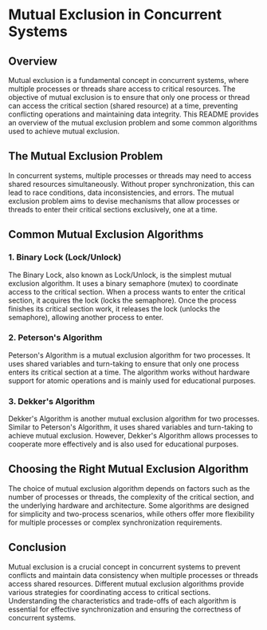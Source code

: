 # Mutual Exclusion in Concurrent Systems

## Overview

Mutual exclusion is a fundamental concept in concurrent systems, where multiple processes or threads share access to critical resources. The objective of mutual exclusion is to ensure that only one process or thread can access the critical section (shared resource) at a time, preventing conflicting operations and maintaining data integrity. This README provides an overview of the mutual exclusion problem and some common algorithms used to achieve mutual exclusion.

## The Mutual Exclusion Problem

In concurrent systems, multiple processes or threads may need to access shared resources simultaneously. Without proper synchronization, this can lead to race conditions, data inconsistencies, and errors. The mutual exclusion problem aims to devise mechanisms that allow processes or threads to enter their critical sections exclusively, one at a time.

## Common Mutual Exclusion Algorithms

### 1. Binary Lock (Lock/Unlock)

The Binary Lock, also known as Lock/Unlock, is the simplest mutual exclusion algorithm. It uses a binary semaphore (mutex) to coordinate access to the critical section. When a process wants to enter the critical section, it acquires the lock (locks the semaphore). Once the process finishes its critical section work, it releases the lock (unlocks the semaphore), allowing another process to enter.

### 2. Peterson's Algorithm

Peterson's Algorithm is a mutual exclusion algorithm for two processes. It uses shared variables and turn-taking to ensure that only one process enters its critical section at a time. The algorithm works without hardware support for atomic operations and is mainly used for educational purposes.

### 3. Dekker's Algorithm

Dekker's Algorithm is another mutual exclusion algorithm for two processes. Similar to Peterson's Algorithm, it uses shared variables and turn-taking to achieve mutual exclusion. However, Dekker's Algorithm allows processes to cooperate more effectively and is also used for educational purposes.

## Choosing the Right Mutual Exclusion Algorithm

The choice of mutual exclusion algorithm depends on factors such as the number of processes or threads, the complexity of the critical section, and the underlying hardware and architecture. Some algorithms are designed for simplicity and two-process scenarios, while others offer more flexibility for multiple processes or complex synchronization requirements.

## Conclusion

Mutual exclusion is a crucial concept in concurrent systems to prevent conflicts and maintain data consistency when multiple processes or threads access shared resources. Different mutual exclusion algorithms provide various strategies for coordinating access to critical sections. Understanding the characteristics and trade-offs of each algorithm is essential for effective synchronization and ensuring the correctness of concurrent systems.
